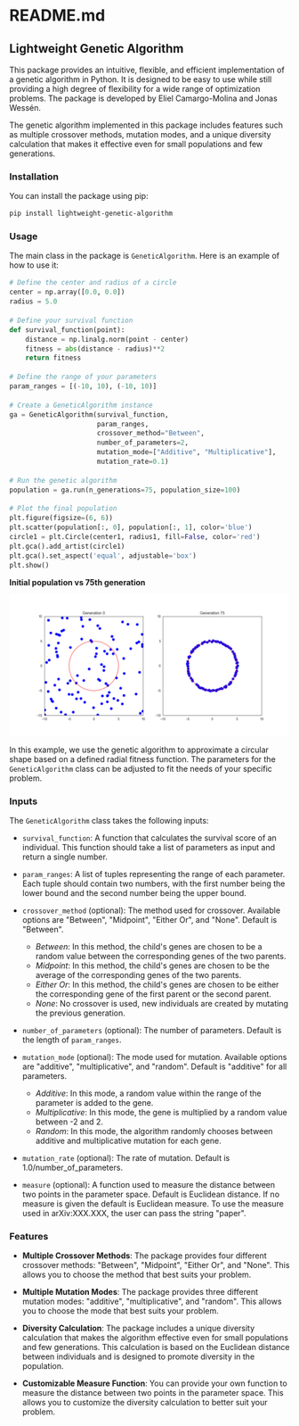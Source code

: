 # README.md

## Lightweight Genetic Algorithm

This package provides an intuitive, flexible, and efficient implementation of a genetic algorithm in Python. It is designed to be easy to use while still providing a high degree of flexibility for a wide range of optimization problems. The package is developed by Eliel Camargo-Molina and Jonas Wessén.

The genetic algorithm implemented in this package includes features such as multiple crossover methods, mutation modes, and a unique diversity calculation that makes it effective even for small populations and few generations.

### Installation

You can install the package using pip:

```bash
pip install lightweight-genetic-algorithm
```

### Usage

The main class in the package is `GeneticAlgorithm`. Here is an example of how to use it:

```python
# Define the center and radius of a circle
center = np.array([0.0, 0.0])
radius = 5.0

# Define your survival function
def survival_function(point):
    distance = np.linalg.norm(point - center)
    fitness = abs(distance - radius)**2
    return fitness

# Define the range of your parameters
param_ranges = [(-10, 10), (-10, 10)]

# Create a GeneticAlgorithm instance
ga = GeneticAlgorithm(survival_function, 
                      param_ranges, 
                      crossover_method="Between",
                      number_of_parameters=2, 
                      mutation_mode=["Additive", "Multiplicative"], 
                      mutation_rate=0.1)

# Run the genetic algorithm
population = ga.run(n_generations=75, population_size=100)

# Plot the final population
plt.figure(figsize=(6, 6))
plt.scatter(population[:, 0], population[:, 1], color='blue')
circle1 = plt.Circle(center1, radius1, fill=False, color='red')
plt.gca().add_artist(circle1)
plt.gca().set_aspect('equal', adjustable='box')
plt.show()
```

**Initial population vs 75th generation**

![Image showing the resulting populations](example.png)

In this example, we use the genetic algorithm to approximate a circular shape based on a defined radial fitness function. The parameters for the `GeneticAlgorithm` class can be adjusted to fit the needs of your specific problem.

### Inputs

The `GeneticAlgorithm` class takes the following inputs:

- `survival_function`: A function that calculates the survival score of an individual. This function should take a list of parameters as input and return a single number.

- `param_ranges`: A list of tuples representing the range of each parameter. Each tuple should contain two numbers, with the first number being the lower bound and the second number being the upper bound.

- `crossover_method` (optional): The method used for crossover. Available options are "Between", "Midpoint", "Either Or", and "None". Default is "Between".
    - *Between*: In this method, the child's genes are chosen to be a random value between the corresponding genes of the two parents. 
    - *Midpoint*: In this method, the child's genes are chosen to be the average of the corresponding genes of the two parents. 
    - *Either Or*: In this method, the child's genes are chosen to be either the corresponding gene of the first parent or the second parent.
    - *None*: No crossover is used, new individuals are created by mutating the previous generation.

- `number_of_parameters` (optional): The number of parameters. Default is the length of `param_ranges`.

- `mutation_mode` (optional): The mode used for mutation. Available options are "additive", "multiplicative", and "random". Default is "additive" for all parameters.
  * *Additive*: In this mode, a random value within the range of the parameter is added to the gene. 
  * *Multiplicative*: In this mode, the gene is multiplied by a random value between -2 and 2. 
  * *Random*: In this mode, the algorithm randomly chooses between additive and multiplicative mutation for each gene.

- `mutation_rate` (optional): The rate of mutation. Default is 1.0/number_of_parameters.

- `measure` (optional): A function used to measure the distance between two points in the parameter space. Default is Euclidean distance. If no measure is given the default is Euclidean measure.
To use the measure used in arXiv:XXX.XXX, the user can pass the string "paper".

### Features

- **Multiple Crossover Methods**: The package provides four different crossover methods: "Between", "Midpoint", "Either Or", and "None". This allows you to choose the method that best suits your problem.

- **Multiple Mutation Modes**: The package provides three different mutation modes: "additive", "multiplicative", and "random". This allows you to choose the mode that best suits your problem.

- **Diversity Calculation**: The package includes a unique diversity calculation that makes the algorithm effective even for small populations and few generations. This calculation is based on the Euclidean distance between individuals and is designed to promote diversity in the population.

- **Customizable Measure Function**: You can provide your own function to measure the distance between two points in the parameter space. This allows you to customize the diversity calculation to better suit your problem.